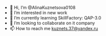 - 👋 Hi, I’m @AlinaKuznetsova0108
- 👀 I’m interested in new work
- 🌱 I’m currently learning SkillFactory: QAP-3.0
- 💞️ I’m looking to collaborate on it company
- 📫 How to reach me kuznets.37@yandex.ru

<!---
AlinaKuznetsova0108/AlinaKuznetsova0108 is a ✨ special ✨ repository because its `README.md` (this file) appears on your GitHub profile.
You can click the Preview link to take a look at your changes.
--->
